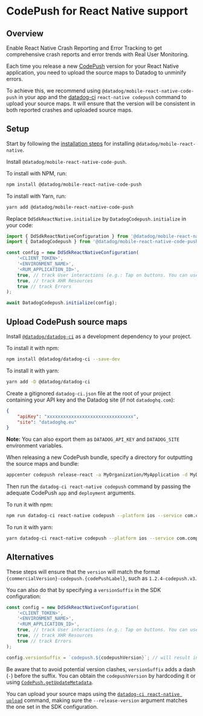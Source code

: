 # CodePush for React Native support

## Overview

Enable React Native Crash Reporting and Error Tracking to get comprehensive crash reports and error trends with Real User Monitoring.

Each time you release a new [CodePush][1] version for your React Native application, you need to upload the source maps to Datadog to unminify errors.

To achieve this, we recommend using `@datadog/mobile-react-native-code-push` in your app and the [datadog-ci][3] `react-native codepush` command to upload your source maps. It will ensure that the version will be consistent in both reported crashes and uploaded source maps.

## Setup

Start by following the [installation steps][2] for installing `@datadog/mobile-react-native`.

Install `@datadog/mobile-react-native-code-push`.

To install with NPM, run:

```sh
npm install @datadog/mobile-react-native-code-push
```

To install with Yarn, run:

```sh
yarn add @datadog/mobile-react-native-code-push
```

Replace `DdSdkReactNative.initialize` by `DatadogCodepush.initialize` in your code:

```js
import { DdSdkReactNativeConfiguration } from '@datadog/mobile-react-native';
import { DatadogCodepush } from '@datadog/mobile-react-native-code-push';

const config = new DdSdkReactNativeConfiguration(
    '<CLIENT_TOKEN>',
    '<ENVIRONMENT_NAME>',
    '<RUM_APPLICATION_ID>',
    true, // track User interactions (e.g.: Tap on buttons. You can use 'accessibilityLabel' element property to give tap action the name, otherwise element type will be reported)
    true, // track XHR Resources
    true // track Errors
);

await DatadogCodepush.initialize(config);
```

## Upload CodePush source maps

Install [`@datadog/datadog-ci`][3] as a development dependency to your project.

To install it with npm:

```sh
npm install @datadog/datadog-ci --save-dev
```

To install it with yarn:

```sh
yarn add -D @datadog/datadog-ci
```

Create a gitignored `datadog-ci.json` file at the root of your project containing your API key and the Datadog site (if not `datadoghq.com`):

```json
{
    "apiKey": "xxxxxxxxxxxxxxxxxxxxxxxxxxxxxxxx",
    "site": "datadoghq.eu"
}
```

**Note:** You can also export them as `DATADOG_API_KEY` and `DATADOG_SITE` environment variables.

When releasing a new CodePush bundle, specify a directory for outputting the source maps and bundle:

```sh
appcenter codepush release-react -a MyOrganization/MyApplication -d MyDeployment --sourcemap-output --output-dir ./build
```

Then run the `datadog-ci react-native codepush` command by passing the adequate CodePush `app` and `deployment` arguments.

To run it with npm:

```sh
npm run datadog-ci react-native codepush --platform ios --service com.company.app --bundle ./build/CodePush/main.jsbundle --sourcemap ./build/CodePush/main.jsbundle.map --app MyOrganization/MyApplication --deployment MyDeployment
```

To run it with yarn:

```sh
yarn datadog-ci react-native codepush --platform ios --service com.company.app --bundle ./build/CodePush/main.jsbundle --sourcemap ./build/CodePush/main.jsbundle.map --app MyOrganization/MyApplication --deployment MyDeployment
```

## Alternatives

These steps will ensure that the `version` will match the format `{commercialVersion}-codepush.{codePushLabel}`, such as `1.2.4-codepush.v3`.

You can also do that by specifying a `versionSuffix` in the SDK configuration:

```js
const config = new DdSdkReactNativeConfiguration(
    '<CLIENT_TOKEN>',
    '<ENVIRONMENT_NAME>',
    '<RUM_APPLICATION_ID>',
    true, // track User interactions (e.g.: Tap on buttons. You can use 'accessibilityLabel' element property to give tap action the name, otherwise element type will be reported)
    true, // track XHR Resources
    true // track Errors
);

config.versionSuffix = `codepush.${codepushVersion}`; // will result in "1.0.0-codepush.v2"
```

Be aware that to avoid potential version clashes, `versionSuffix` adds a dash (`-`) before the suffix.
You can obtain the `codepushVersion` by hardcoding it or using [`CodePush.getUpdateMetadata`][4].

You can upload your source maps using the [`datadog-ci react-native upload`][5] command, making sure the `--release-version` argument matches the one set in the SDK configuration.

[1]: [https://docs.microsoft.com/en-us/appcenter/distribution/codepush/]
[2]: [https://docs.datadoghq.com/real_user_monitoring/reactnative/]
[3]: [https://github.com/DataDog/datadog-ci]
[4]: [https://docs.microsoft.com/en-us/appcenter/distribution/codepush/rn-api-ref#codepushgetupdatemetadata]
[5]: [https://github.com/DataDog/datadog-ci/tree/master/src/commands/react-native#upload]
